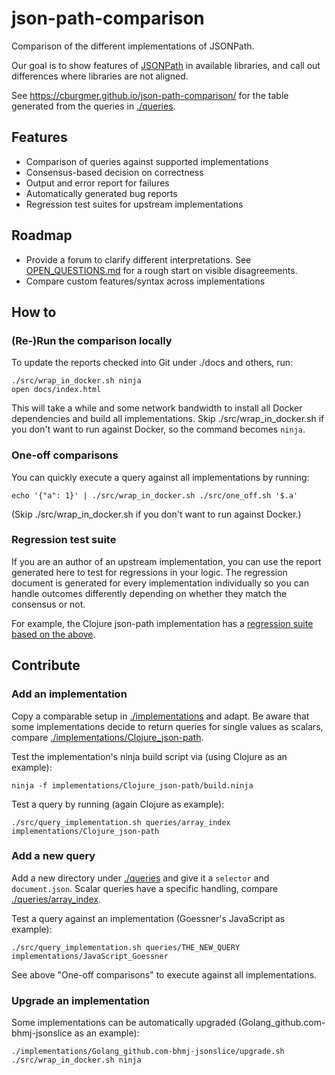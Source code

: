 # json-path-comparison
Comparison of the different implementations of JSONPath.

Our goal is to show features of
[JSONPath](https://goessner.net/articles/JsonPath/) in available libraries,
and call out differences where libraries are not aligned.

See https://cburgmer.github.io/json-path-comparison/ for the table generated
from the queries in [./queries](./queries).

## Features
- Comparison of queries against supported implementations
- Consensus-based decision on correctness
- Output and error report for failures
- Automatically generated bug reports
- Regression test suites for upstream implementations

## Roadmap

- Provide a forum to clarify different interpretations.
  See [OPEN_QUESTIONS.md](OPEN_QUESTIONS.md) for a rough start on visible
  disagreements.
- Compare custom features/syntax across implementations

## How to

### (Re-)Run the comparison locally

To update the reports checked into Git under ./docs and others, run:

    ./src/wrap_in_docker.sh ninja
    open docs/index.html

This will take a while and some network bandwidth to install all Docker
dependencies and build all implementations.
Skip ./src/wrap_in_docker.sh if you don't want to run against Docker, so the
command becomes `ninja`.

### One-off comparisons

You can quickly execute a query against all implementations by running:

    echo '{"a": 1}' | ./src/wrap_in_docker.sh ./src/one_off.sh '$.a'

(Skip ./src/wrap_in_docker.sh if you don't want to run against Docker.)

### Regression test suite

If you are an author of an upstream implementation, you can use the report
generated here to test for regressions in your logic. The regression document is
generated for every implementation individually so you can handle outcomes
differently depending on whether they match the consensus or not.

For example, the Clojure json-path implementation has a
[regression suite based on the above](https://github.com/gga/json-path/blob/master/test/json_path/test/regression_test.clj).

## Contribute

### Add an implementation

Copy a comparable setup in [./implementations](./implementations) and adapt.
Be aware that some implementations decide to return queries for single values as
scalars, compare
[./implementations/Clojure_json-path](./implementations/Clojure_json-path).

Test the implementation's ninja build script via (using Clojure as an example):

    ninja -f implementations/Clojure_json-path/build.ninja

Test a query by running (again Clojure as example):

    ./src/query_implementation.sh queries/array_index implementations/Clojure_json-path

### Add a new query

Add a new directory under [./queries](./queries) and give it a `selector` and
`document.json`. Scalar queries have a specific handling, compare
[./queries/array_index](./queries/array_index).

Test a query against an implementation (Goessner's JavaScript as example):

    ./src/query_implementation.sh queries/THE_NEW_QUERY implementations/JavaScript_Goessner

See above "One-off comparisons" to execute against all implementations.

### Upgrade an implementation

Some implementations can be automatically upgraded
(Golang_github.com-bhmj-jsonslice as an example):

    ./implementations/Golang_github.com-bhmj-jsonslice/upgrade.sh
    ./src/wrap_in_docker.sh ninja
